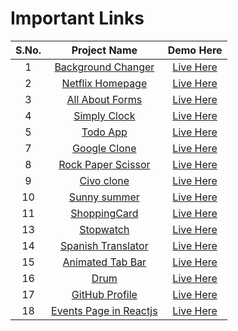 # Important Links

| S.No.  | Project Name  | Demo Here  |
|:-:|:-:|:-:|
|1   |  <a href="https://github.com/deeqakkk/Journey-with-js/tree/main/1-Background-Changer" target="_blank" rel="noopener noreferrer">Background Changer</a> | <a href="https://deeqakkk.github.io/Journey-with-js/1-Background-Changer/" target="_blank" rel="noopener noreferrer">Live Here</a>  |  
|2   |  <a href="https://github.com/deeqakkk/Journey-with-js/tree/main/2-Netflix-Homepage" target="_blank" rel="noopener noreferrer">Netflix Homepage</a> | <a href="https://deeqakkk.github.io/Journey-with-js/2-Netflix-Homepage/" target="_blank" rel="noopener noreferrer">Live Here</a>  |  
|3   |  <a href="https://github.com/deeqakkk/Journey-with-js/tree/main/3-All%20About%20Forms" target="_blank" rel="noopener noreferrer">All About Forms</a> | <a href="https://deeqakkk.github.io/Journey-with-js/3-All%20About%20Forms/" target="_blank" rel="noopener noreferrer">Live Here</a>  |  
|4   |  <a href="https://github.com/deeqakkk/Journey-with-js/tree/main/4-Simply-Clock" target="_blank" rel="noopener noreferrer">Simply Clock</a> | <a href="https://deeqakkk.github.io/Journey-with-js/4-Simply-Clock/" target="_blank" rel="noopener noreferrer">Live Here</a>  |  
|5   |  <a href="https://github.com/deeqakkk/Journey-with-js/tree/main/5-Todo-App" target="_blank" rel="noopener noreferrer">Todo App</a> | <a href="https://deeqakkk.github.io/Journey-with-js/5-Todo-App/" target="_blank" rel="noopener noreferrer">Live Here</a>  |  
|7   |  <a href="https://github.com/deeqakkk/Journey-with-js/tree/main/7-Google-Clone" target="_blank" rel="noopener noreferrer">Google Clone</a> | <a href="https://deeqakkk.github.io/Journey-with-js/7-Google-Clone/" target="_blank" rel="noopener noreferrer">Live Here</a>  |  
|8   |  <a href="https://github.com/deeqakkk/Journey-with-js/tree/main/8-Rock-Paper-Scissor" target="_blank" rel="noopener noreferrer">Rock Paper Scissor</a> | <a href="https://deeqakkk.github.io/Journey-with-js/8-Rock-Paper-Scissor/" target="_blank" rel="noopener noreferrer">Live Here</a>  |  
|9   |  <a href="https://github.com/deeqakkk/Journey-with-js/tree/main/9-%20Civo%20clone" target="_blank" rel="noopener noreferrer">Civo clone</a> | <a href="https://deeqakkk.github.io/Journey-with-js/9-%20Civo%20clone/" target="_blank" rel="noopener noreferrer">Live Here</a>  |  
|10   |  <a href="https://github.com/deeqakkk/Journey-with-js/tree/main/10%20-%20Sunny%20summer" target="_blank" rel="noopener noreferrer">Sunny summer</a> | <a href="https://deeqakkk.github.io/Journey-with-js/10%20-%20Sunny%20summer/" target="_blank" rel="noopener noreferrer">Live Here</a>  |  
|11   |  <a href="https://github.com/deeqakkk/Journey-with-js/tree/main/11%20-%20ShoppingCard" target="_blank" rel="noopener noreferrer">ShoppingCard</a> | <a href="https://deeqakkk.github.io/Journey-with-js/11%20-%20ShoppingCard/" target="_blank" rel="noopener noreferrer">Live Here</a>  |  
|13   |  <a href="https://github.com/deeqakkk/Journey-with-js/tree/main/13-Stopwatch" target="_blank" rel="noopener noreferrer">Stopwatch</a> | <a href="https://deeqakkk.github.io/Journey-with-js/13-Stopwatch/" target="_blank" rel="noopener noreferrer">Live Here</a>  |  
|14   |  <a href="https://github.com/deeqakkk/Journey-with-js/tree/main/14-Spanish-Translator" target="_blank" rel="noopener noreferrer">Spanish Translator</a> | <a href="https://deeqakkk.github.io/Journey-with-js/14-Spanish-Translator/" target="_blank" rel="noopener noreferrer">Live Here</a>  |  
|15   |  <a href="https://github.com/deeqakkk/Journey-with-js/tree/main/15-Animated-Tab-Bar" target="_blank" rel="noopener noreferrer">Animated Tab Bar</a> | <a href="https://deeqakkk.github.io/Journey-with-js/15-Animated-Tab-Bar/" target="_blank" rel="noopener noreferrer">Live Here</a>  |  
|16   |  <a href="https://github.com/deeqakkk/Journey-with-js/tree/main/16-drum" target="_blank" rel="noopener noreferrer">Drum</a> | <a href="https://deeqakkk.github.io/Journey-with-js/16-drum/" target="_blank" rel="noopener noreferrer">Live Here</a>  |  
|17   |  <a href="https://github.com/deeqakkk/Journey-with-js/tree/main/17-GitHub-Profile" target="_blank" rel="noopener noreferrer">GitHub Profile</a> | <a href="https://deeqakkk.github.io/Journey-with-js/17-GitHub-Profile/" target="_blank" rel="noopener noreferrer">Live Here</a>  |  
|18   |  <a href="https://github.com/Bhushan8177/Journey-with-js/tree/main/26%20-%20Events%20page%20in%20Reactjs%20with%20sorting%20algo" target="_blank" rel="noopener noreferrer">Events Page in Reactjs</a> | <a href="https://assignment-for-intern-by-bk.netlify.app" target="_blank" rel="noopener noreferrer">Live Here</a>  | 
